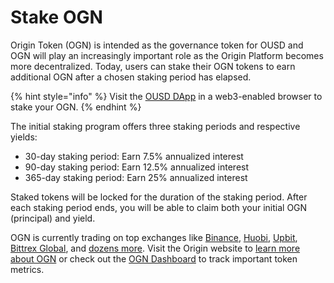 # Stake OGN

Origin Token \(OGN\) is intended as the governance token for OUSD and OGN will play an increasingly important role as the Origin Platform becomes more decentralized. Today, users can stake their OGN tokens to earn additional OGN after a chosen staking period has elapsed.

{% hint style="info" %}
Visit the [OUSD DApp](https://www.ousd.com/stake) in a web3-enabled browser to stake your OGN.
{% endhint %}

The initial staking program offers three staking periods and respective yields:

* 30-day staking period: Earn 7.5% annualized interest
* 90-day staking period: Earn 12.5% annualized interest
* 365-day staking period: Earn 25% annualized interest

Staked tokens will be locked for the duration of the staking period. After each staking period ends, you will be able to claim both your initial OGN \(principal\) and yield.

OGN is currently trading on top exchanges like [Binance](https://www.binance.com/en/register?ref=NPPYAEAE), [Huobi](https://www.huobi.com/en-us/exchange/ogn_usdt/), [Upbit](https://upbit.com/exchange?code=CRIX.UPBIT.BTC-OGN), [Bittrex Global](https://global.bittrex.com/Market/Index?MarketName=BTC-OGN), and [dozens more](https://coinmarketcap.com/currencies/origin-protocol/markets/). Visit the Origin website to [learn more about OGN](https://www.originprotocol.com/ogn-token) or check out the [OGN Dashboard](https://www.originprotocol.com/dashboard) to track important token metrics.



